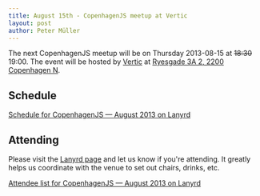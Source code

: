 ```yaml
---
title: August 15th - CopenhagenJS meetup at Vertic
layout: post
author: Peter Müller
---
```


The next CopenhagenJS meetup will be on Thursday 2013-08-15 at <del>18:30</del> 19:00. The event will be hosted by [Vertic](http://www.vertic.com/) at [Ryesgade 3A 2, 2200 Copenhagen N](http://goo.gl/maps/O1G0n).

## Schedule

<div class="lanyrd-target-schedule">
    <a href="http://lanyrd.com/2013/copenhagenjs-august/schedule/"
        class="lanyrd-schedule"
        data-lanyrd-abstracts
        data-lanyrd-truncateabstracts="50"
        data-lanyrd-speakers
        data-lanyrd-speakerlabels>
        Schedule for CopenhagenJS — August 2013 on Lanyrd
    </a>
</div>

## Attending

Please visit the [Lanyrd page](http://lanyrd.com/2013/copenhagenjs-august/) and let us know if you're attending. It greatly helps us coordinate with the venue to set out chairs, drinks, etc.

<div class="lanyrd-target-participants">
    <a href="http://lanyrd.com/2013/copenhagenjs-august/attendees/"
        class="lanyrd-participants"
        data-lanyrd-limit="30">
        Attendee list for CopenhagenJS — August 2013 on Lanyrd
    </a>
</div>
